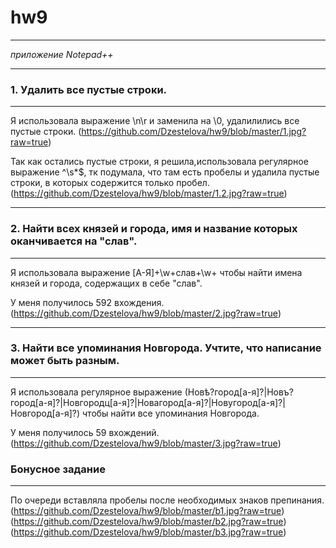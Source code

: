 # hw9
***
_приложение Notepad++_
***
### 1. Удалить все пустые строки.
***
Я использовала выражение \n\r и заменила на \0, удалилились все пустые строки. 
(https://github.com/Dzestelova/hw9/blob/master/1.jpg?raw=true)


Так как остались пустые строки, я решила,использовала регулярное выражение ^\s*$, тк подумала, что там есть пробелы и удалила пустые строки, в которых содержится только пробел. 
(https://github.com/Dzestelova/hw9/blob/master/1.2.jpg?raw=true)

***
### 2. Найти всех князей и города, имя и название которых оканчивается на "слав".
***
Я использовала выражение [А-Я]+\w+слав+\w+ чтобы найти имена князей и города, содержащих в себе "слав".

У меня получилось 592 вхождения. 
(https://github.com/Dzestelova/hw9/blob/master/2.jpg?raw=true)
***
### 3. Найти все упоминания Новгорода. Учтите, что написание может быть разным.
***
Я использовала регулярное выражение (Новѣ?город[а-я]?|Новъ?город[а-я]?|Новгородц[а-я]?|Новагород[а-я]?|Новугород[а-я]?|Новгород[а-я]?) чтобы найти все упоминания Новгорода.

У меня получилось 59 вхождений. 
(https://github.com/Dzestelova/hw9/blob/master/3.jpg?raw=true)
### Бонусное задание
***
По очереди вставляла пробелы после необходимых знаков препинания.
(https://github.com/Dzestelova/hw9/blob/master/b1.jpg?raw=true)
(https://github.com/Dzestelova/hw9/blob/master/b2.jpg?raw=true)
(https://github.com/Dzestelova/hw9/blob/master/b3.jpg?raw=true)
